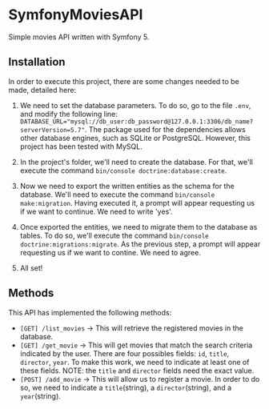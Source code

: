 # SymfonyMoviesAPI
Simple movies API written with Symfony 5.

## Installation

In order to execute this project, there are some changes needed to be made, detailed here:

1. We need to set the database parameters. To do so, go to the file `.env`, and modify the following line: `DATABASE_URL="mysql://db_user:db_password@127.0.0.1:3306/db_name?serverVersion=5.7"`. The package used for the dependencies allows other database engines, such as SQLite or PostgreSQL. However, this project has been tested with MySQL.

2. In the project's folder, we'll need to create the database. For that, we'll execute the command `bin/console doctrine:database:create`.

3. Now we need to export the written entities as the schema for the database. We'll need to execute the command `bin/console make:migration`. Having executed it, a prompt will appear requesting us if we want to continue. We need to write 'yes'.

4. Once exported the entities, we need to migrate them to the database as tables. To do so, we'll execute the command `bin/console doctrine:migrations:migrate`. As the previous step, a prompt will appear requesting us if we want to contine. We need to agree.

5. All set!

## Methods

This API has implemented the following methods:

* `[GET] /list_movies` -> This will retrieve the registered movies in the database.
* `[GET] /get_movie` -> This will get movies that match the search criteria indicated by the user. There are four possibles fields: `id`, `title`, `director`, `year`. To make this work, we need to indicate at least one of these fields. NOTE: the `title` and `director` fields need the exact value.
* `[POST] /add_movie` -> This will allow us to register a movie. In order to do so, we need to indicate a `title`(string), a `director`(string), and a `year`(string).

